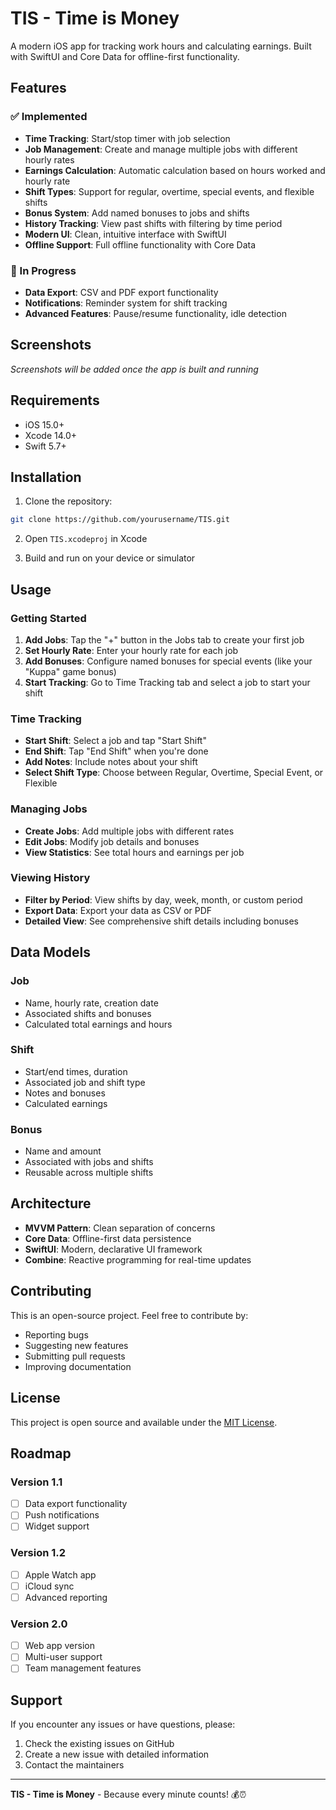 # TIS - Time is Money

A modern iOS app for tracking work hours and calculating earnings. Built with SwiftUI and Core Data for offline-first functionality.

## Features

### ✅ Implemented
- **Time Tracking**: Start/stop timer with job selection
- **Job Management**: Create and manage multiple jobs with different hourly rates
- **Earnings Calculation**: Automatic calculation based on hours worked and hourly rate
- **Shift Types**: Support for regular, overtime, special events, and flexible shifts
- **Bonus System**: Add named bonuses to jobs and shifts
- **History Tracking**: View past shifts with filtering by time period
- **Modern UI**: Clean, intuitive interface with SwiftUI
- **Offline Support**: Full offline functionality with Core Data

### 🚧 In Progress
- **Data Export**: CSV and PDF export functionality
- **Notifications**: Reminder system for shift tracking
- **Advanced Features**: Pause/resume functionality, idle detection

## Screenshots

*Screenshots will be added once the app is built and running*

## Requirements

- iOS 15.0+
- Xcode 14.0+
- Swift 5.7+

## Installation

1. Clone the repository:
```bash
git clone https://github.com/yourusername/TIS.git
```

2. Open `TIS.xcodeproj` in Xcode

3. Build and run on your device or simulator

## Usage

### Getting Started
1. **Add Jobs**: Tap the "+" button in the Jobs tab to create your first job
2. **Set Hourly Rate**: Enter your hourly rate for each job
3. **Add Bonuses**: Configure named bonuses for special events (like your "Kuppa" game bonus)
4. **Start Tracking**: Go to Time Tracking tab and select a job to start your shift

### Time Tracking
- **Start Shift**: Select a job and tap "Start Shift"
- **End Shift**: Tap "End Shift" when you're done
- **Add Notes**: Include notes about your shift
- **Select Shift Type**: Choose between Regular, Overtime, Special Event, or Flexible

### Managing Jobs
- **Create Jobs**: Add multiple jobs with different rates
- **Edit Jobs**: Modify job details and bonuses
- **View Statistics**: See total hours and earnings per job

### Viewing History
- **Filter by Period**: View shifts by day, week, month, or custom period
- **Export Data**: Export your data as CSV or PDF
- **Detailed View**: See comprehensive shift details including bonuses

## Data Models

### Job
- Name, hourly rate, creation date
- Associated shifts and bonuses
- Calculated total earnings and hours

### Shift
- Start/end times, duration
- Associated job and shift type
- Notes and bonuses
- Calculated earnings

### Bonus
- Name and amount
- Associated with jobs and shifts
- Reusable across multiple shifts

## Architecture

- **MVVM Pattern**: Clean separation of concerns
- **Core Data**: Offline-first data persistence
- **SwiftUI**: Modern, declarative UI framework
- **Combine**: Reactive programming for real-time updates

## Contributing

This is an open-source project. Feel free to contribute by:
- Reporting bugs
- Suggesting new features
- Submitting pull requests
- Improving documentation

## License

This project is open source and available under the [MIT License](LICENSE).

## Roadmap

### Version 1.1
- [ ] Data export functionality
- [ ] Push notifications
- [ ] Widget support

### Version 1.2
- [ ] Apple Watch app
- [ ] iCloud sync
- [ ] Advanced reporting

### Version 2.0
- [ ] Web app version
- [ ] Multi-user support
- [ ] Team management features

## Support

If you encounter any issues or have questions, please:
1. Check the existing issues on GitHub
2. Create a new issue with detailed information
3. Contact the maintainers

---

**TIS - Time is Money** - Because every minute counts! 💰⏰
